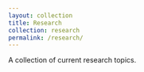 ```yaml
---
layout: collection
title: Research
collection: research
permalink: /research/
---
```


A collection of current research topics.
